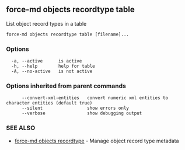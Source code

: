 ## force-md objects recordtype table

List object record types in a table

```
force-md objects recordtype table [filename]...
```

### Options

```
  -a, --active      is active
  -h, --help        help for table
  -A, --no-active   is not active
```

### Options inherited from parent commands

```
      --convert-xml-entities   convert numeric xml entities to character entities (default true)
      --silent                 show errors only
      --verbose                show debugging output
```

### SEE ALSO

* [force-md objects recordtype](force-md_objects_recordtype.md)	 - Manage object record type metadata

